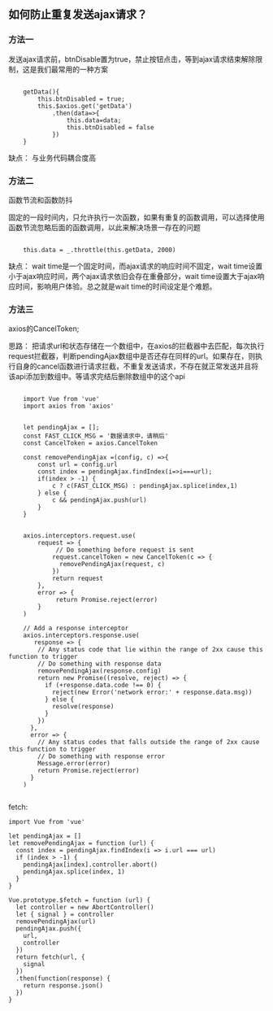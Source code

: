 <!--
 * @Author: your name
 * @Date: 2020-04-02 14:29:14
 * @LastEditTime: 2020-04-02 14:29:22
 * @LastEditors: Please set LastEditors
 * @Description: In User Settings Edit
 * @FilePath: \rmportale:\workspace\My projects\serious-review\src\summary\javascript\如何防止重复发送ajax请求.md
 -->

如何防止重复发送ajax请求？
---

### 方法一

发送ajax请求前，btnDisable置为true，禁止按钮点击，等到ajax请求结束解除限制，这是我们最常用的一种方案

```

	getData(){
		this.btnDisabled = true;
		this.$axios.get('getData')
			.then(data=>{
				this.data=data;
				this.btnDisabled = false
			})
	}
```

缺点：  与业务代码耦合度高

### 方法二

函数节流和函数防抖

固定的一段时间内，只允许执行一次函数，如果有重复的函数调用，可以选择使用函数节流忽略后面的函数调用，以此来解决场景一存在的问题

```

	this.data = _.throttle(this.getData, 2000)

```


缺点： wait time是一个固定时间，而ajax请求的响应时间不固定，wait time设置小于ajax响应时间，两个ajax请求依旧会存在重叠部分，wait time设置大于ajax响应时间，影响用户体验。总之就是wait time的时间设定是个难题。


### 方法三

axios的CancelToken;

思路： 把请求url和状态存储在一个数组中，在axios的拦截器中去匹配，每次执行request拦截器，判断pendingAjax数组中是否还存在同样的url。如果存在，则执行自身的cancel函数进行请求拦截，不重复发送请求，不存在就正常发送并且将该api添加到数组中。等请求完结后删除数组中的这个api

```

	import Vue from 'vue'
	import axios from 'axios'
	
	
	let pendingAjax = [];
	const FAST_CLICK_MSG = '数据请求中，请稍后'
	const CancelToken = axios.CancelToken
	
	const removePendingAjax =(config, c) =>{
		const url = config.url
		const index = pendingAjax.findIndex(i=>i===url);
		if(index > -1) {
			c ? c(FAST_CLICK_MSG) : pendingAjax.splice(index,1)
		} else {
			c && pendingAjax.push(url)
		}
	}


	axios.interceptors.request.use(
		request => {
			 // Do something before request is sent
		    request.cancelToken = new CancelToken(c => {
		      removePendingAjax(request, c)
		    })
		    return request
		},
		error => {
			 return Promise.reject(error)
		}
	)

	// Add a response interceptor
	axios.interceptors.response.use(
	   response => {
	    // Any status code that lie within the range of 2xx cause this function to trigger
	    // Do something with response data
	    removePendingAjax(response.config)
	    return new Promise((resolve, reject) => {
	      if (+response.data.code !== 0) {
	        reject(new Error('network error:' + response.data.msg))
	      } else {
	        resolve(response)
	      }
	    })
	  },
	  error => {
	    // Any status codes that falls outside the range of 2xx cause this function to trigger
	    // Do something with response error
	    Message.error(error)
	    return Promise.reject(error)
	  }
	)


```


fetch:

	import Vue from 'vue'
	
	let pendingAjax = []
	let removePendingAjax = function (url) {
	  const index = pendingAjax.findIndex(i => i.url === url)
	  if (index > -1) {
	    pendingAjax[index].controller.abort()
	    pendingAjax.splice(index, 1)
	  }
	}

	Vue.prototype.$fetch = function (url) {
	  let controller = new AbortController()
	  let { signal } = controller
	  removePendingAjax(url)
	  pendingAjax.push({
	    url,
	    controller
	  })
	  return fetch(url, {
	    signal
	  })
	  .then(function(response) {
	    return response.json()
	  })
	}